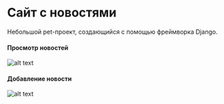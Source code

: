 # Сайт с новостями

Небольшой pet-проект, создающийся с помощью фреймворка Django.

#### Просмотр новостей

![alt text](readme_img/scroll_news.gif)

#### Добавление новости

![alt text](readme_img/add_news.gif)
